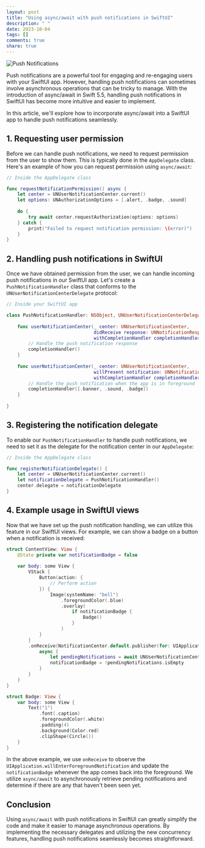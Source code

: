 ```yaml
---
layout: post
title: "Using async/await with push notifications in SwiftUI"
description: " "
date: 2023-10-04
tags: []
comments: true
share: true
---
```


![Push Notifications](https://example.com/push_notifications.png)

Push notifications are a powerful tool for engaging and re-engaging users with your SwiftUI app. However, handling push notifications can sometimes involve asynchronous operations that can be tricky to manage. With the introduction of async/await in Swift 5.5, handling push notifications in SwiftUI has become more intuitive and easier to implement.

In this article, we'll explore how to incorporate async/await into a SwiftUI app to handle push notifications seamlessly.

## 1. Requesting user permission

Before we can handle push notifications, we need to request permission from the user to show them. This is typically done in the `AppDelegate` class. Here's an example of how you can request permission using `async/await`:

```swift
// Inside the AppDelegate class

func requestNotificationPermission() async {
    let center = UNUserNotificationCenter.current()
    let options: UNAuthorizationOptions = [.alert, .badge, .sound]
    
    do {
        try await center.requestAuthorization(options: options)
    } catch {
        print("Failed to request notification permission: \(error)")
    }
}
```

## 2. Handling push notifications in SwiftUI

Once we have obtained permission from the user, we can handle incoming push notifications in our SwiftUI app. Let's create a `PushNotificationHandler` class that conforms to the `UNUserNotificationCenterDelegate` protocol:

```swift
// Inside your SwiftUI app

class PushNotificationHandler: NSObject, UNUserNotificationCenterDelegate {
    
    func userNotificationCenter(_ center: UNUserNotificationCenter,
                                didReceive response: UNNotificationResponse,
                                withCompletionHandler completionHandler: @escaping () -> Void) {
        // Handle the push notification response
        completionHandler()
    }
    
    func userNotificationCenter(_ center: UNUserNotificationCenter,
                                willPresent notification: UNNotification,
                                withCompletionHandler completionHandler: @escaping (UNNotificationPresentationOptions) -> Void) {
        // Handle the push notification when the app is in foreground
        completionHandler([.banner, .sound, .badge])
    }
    
}
```

## 3. Registering the notification delegate

To enable our `PushNotificationHandler` to handle push notifications, we need to set it as the delegate for the notification center in our `AppDelegate`:

```swift
// Inside the AppDelegate class

func registerNotificationDelegate() {
    let center = UNUserNotificationCenter.current()
    let notificationDelegate = PushNotificationHandler()
    center.delegate = notificationDelegate
}
```

## 4. Example usage in SwiftUI views

Now that we have set up the push notification handling, we can utilize this feature in our SwiftUI views. For example, we can show a badge on a button when a notification is received:

```swift
struct ContentView: View {
    @State private var notificationBadge = false
    
    var body: some View {
        VStack {
            Button(action: {
                // Perform action
            }) {
                Image(systemName: "bell")
                    .foregroundColor(.blue)
                    .overlay(
                        if notificationBadge {
                            Badge()
                        }
                    )
            }
        }
        .onReceive(NotificationCenter.default.publisher(for: UIApplication.willEnterForegroundNotification)) { _ in
            async {
                let pendingNotifications = await UNUserNotificationCenter.current().getDeliveredNotifications()
                notificationBadge = !pendingNotifications.isEmpty
            }
        }
    }
}

struct Badge: View {
    var body: some View {
        Text("1")
            .font(.caption)
            .foregroundColor(.white)
            .padding(4)
            .background(Color.red)
            .clipShape(Circle())
    }
}
```

In the above example, we use `onReceive` to observe the `UIApplication.willEnterForegroundNotification` and update the `notificationBadge` whenever the app comes back into the foreground. We utilize `async/await` to asynchronously retrieve pending notifications and determine if there are any that haven't been seen yet.

## Conclusion

Using `async/await` with push notifications in SwiftUI can greatly simplify the code and make it easier to manage asynchronous operations. By implementing the necessary delegates and utilizing the new concurrency features, handling push notifications seamlessly becomes straightforward.